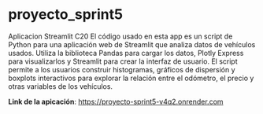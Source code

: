 # proyecto_sprint5
Aplicacion Streamlit C20
El código usado en esta app es un script de Python para una aplicación web de Streamlit que analiza datos de vehículos usados. Utiliza la biblioteca Pandas para cargar los datos, Plotly Express para visualizarlos y Streamlit para crear la interfaz de usuario. El script permite a los usuarios construir histogramas, gráficos de dispersión y boxplots interactivos para explorar la relación entre el odómetro, el precio y otras variables de los vehículos. 

**Link de la apicación**: https://proyecto-sprint5-v4q2.onrender.com
